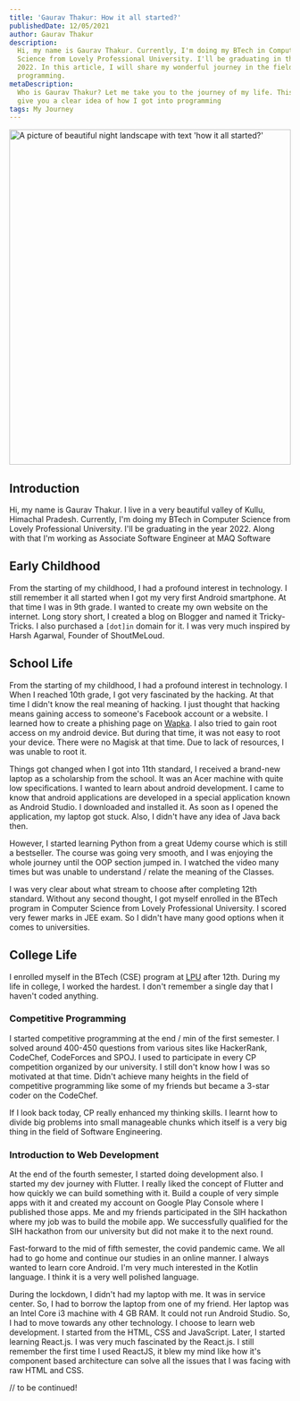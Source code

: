 ```yaml
---
title: 'Gaurav Thakur: How it all started?'
publishedDate: 12/05/2021
author: Gaurav Thakur
description:
  Hi, my name is Gaurav Thakur. Currently, I'm doing my BTech in Computer
  Science from Lovely Professional University. I'll be graduating in the year
  2022. In this article, I will share my wonderful journey in the field of
  programming.
metaDescription:
  Who is Gaurav Thakur? Let me take you to the journey of my life. This will
  give you a clear idea of how I got into programming
tags: My Journey
---
```


<img height="600" width="100%" src="https://res.cloudinary.com/gauravthakur/image/upload/c_scale,h_600/v1689269208/blog/who-is-gaurav-thakur_ekbycr.webp" alt="A picture of beautiful night landscape with text 'how it all started?'">

## Introduction

Hi, my name is Gaurav Thakur. I live in a very beautiful valley of Kullu,
Himachal Pradesh. Currently, I'm doing my BTech in Computer Science from Lovely
Professional University. I'll be graduating in the year 2022. Along with that
I'm working as Associate Software Engineer at MAQ Software

## Early Childhood

From the starting of my childhood, I had a profound interest in technology. I
still remember it all started when I got my very first Android smartphone. At
that time I was in 9th grade. I wanted to create my own website on the internet.
Long story short, I created a blog on Blogger and named it Tricky-Tricks. I also
purchased a `[dot]in` domain for it. I was very much inspired by Harsh Agarwal,
Founder of ShoutMeLoud.

## School Life

From the starting of my childhood, I had a profound interest in technology. I
When I reached 10th grade, I got very fascinated by the hacking. At that time I
didn't know the real meaning of hacking. I just thought that hacking means
gaining access to someone's Facebook account or a website. I learned how to
create a phishing page on [Wapka](https://www.wapka.site/). I also tried to gain
root access on my android device. But during that time, it was not easy to root
your device. There were no Magisk at that time. Due to lack of resources, I was
unable to root it.

Things got changed when I got into 11th standard, I received a brand-new laptop
as a scholarship from the school. It was an Acer machine with quite low
specifications. I wanted to learn about android development. I came to know that
android applications are developed in a special application known as Android
Studio. I downloaded and installed it. As soon as I opened the application, my
laptop got stuck. Also, I didn't have any idea of Java back then.

However, I started learning Python from a great Udemy course which is still a
bestseller. The course was going very smooth, and I was enjoying the whole
journey until the OOP section jumped in. I watched the video many times but was
unable to understand / relate the meaning of the Classes.

I was very clear about what stream to choose after completing 12th standard.
Without any second thought, I got myself enrolled in the BTech program in
Computer Science from Lovely Professional University. I scored very fewer marks
in JEE exam. So I didn't have many good options when it comes to universities.

## College Life

I enrolled myself in the BTech (CSE) program at [LPU](https://lpu.in) after
12th. During my life in college, I worked the hardest. I don't remember a single
day that I haven't coded anything.

### Competitive Programming

I started competitive programming at the end / min of the first semester. I
solved around 400-450 questions from various sites like HackerRank, CodeChef,
CodeForces and SPOJ. I used to participate in every CP competition organized by
our university. I still don't know how I was so motivated at that time. Didn't
achieve many heights in the field of competitive programming like some of my
friends but became a 3-star coder on the CodeChef.

If I look back today, CP really enhanced my thinking skills. I learnt how to
divide big problems into small manageable chunks which itself is a very big
thing in the field of Software Engineering.

### Introduction to Web Development

At the end of the fourth semester, I started doing development also. I started
my dev journey with Flutter. I really liked the concept of Flutter and how
quickly we can build something with it. Build a couple of very simple apps with
it and created my account on Google Play Console where I published those apps.
Me and my friends participated in the SIH hackathon where my job was to build
the mobile app. We successfully qualified for the SIH hackathon from our
university but did not make it to the next round.

Fast-forward to the mid of fifth semester, the covid pandemic came. We all had
to go home and continue our studies in an online manner. I always wanted to
learn core Android. I'm very much interested in the Kotlin language. I think it
is a very well polished language.

During the lockdown, I didn't had my laptop with me. It was in service center.
So, I had to borrow the laptop from one of my friend. Her laptop was an Intel
Core i3 machine with 4 GB RAM. It could not run Android Studio. So, I had to
move towards any other technology. I choose to learn web development. I started
from the HTML, CSS and JavaScript. Later, I started learning React.js. I was
very much fascinated by the React.js. I still remember the first time I used
ReactJS, it blew my mind like how it's component based architecture can solve
all the issues that I was facing with raw HTML and CSS.

// to be continued!
